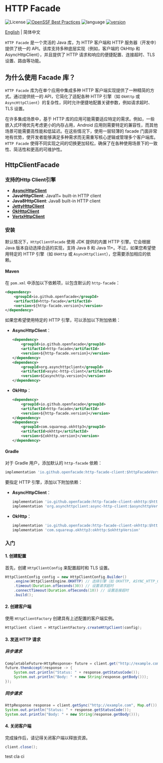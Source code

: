 # HTTP Facade

![License](https://img.shields.io/badge/开源许可证-Apache2.0-green)
[![OpenSSF Best Practices](https://www.bestpractices.dev/projects/11002/badge)](https://www.bestpractices.dev/projects/11002)
![language](https://img.shields.io/badge/语言-Java-blue.svg)
[![version](https://img.shields.io/github/v/tag/opengemini/opengemini-client-java?label=%e5%8f%91%e8%a1%8c%e7%89%88%e6%9c%ac&color=blue)](https://github.com/opengemini/opengemini-client-java/releases)

[English](README.md) | 简体中文

`HTTP Facade` 是一个灵活的 Java 库，为 HTTP 客户端和 HTTP 服务器（开发中）提供了统一的 API。该库支持多种底层实现（例如，客户端的 OkHttp 和 AsyncHttpClient），并且提供了 HTTP 请求和响应的便捷配置、连接超时、TLS 设置、路由等功能。

## 为什么使用 Facade 库？

`HTTP Facade` 库为在单个应用中集成多种 HTTP 客户端实现提供了一种精简的方式。通过提供统一的 API，它简化了适配各种 HTTP 引擎（如 `OkHttp` 或 `AsyncHttpClient`）的复杂性，同时允许便捷地配置关键参数，例如请求超时、TLS 设置。

在许多集成场景中，基于 HTTP 库的应用可能需要适应特定的需求。例如，一些嵌入式环境优先考虑更小的内存占用，Android 应用则需要特定的兼容性，而其他场景可能需要高性能和低延迟。在这些情况下，使用一层轻薄的 facade 门面非常地有优势，使开发者能够满足多种需求而无需重写核心逻辑或管理多个客户端库。`HTTP Facade` 使得不同实现之间的切换更加轻松，确保了在各种使用场景下的一致性、简洁性和更高的可维护性。

## HttpClientFacade

### 支持的Http Client引擎

- [**AsyncHttpClient**](https://github.com/AsyncHttpClient/async-http-client)
- **JavaHttpClient**: Java11+ built-in HTTP client
- **Java8HttpClient**: Java8 built-in HTTP client
- [**JettyHttpClient**](https://github.com/jetty/jetty.project)
- [**OkHttpClient**](https://github.com/square/okhttp)
- [**VertxHttpClient**](https://github.com/vert-x3/vertx-web)

### 安装

默认情况下，`HttpClientFacade` 使用 JDK 提供的内置 HTTP 引擎。它会根据 Java 版本自动选择合适的实现，支持 Java 8 和 Java 11+。不过，如果您希望使用特定的 HTTP 引擎（如 `OkHttp` 或 `AsyncHttpClient`），您需要添加相应的依赖。

#### Maven

在 `pom.xml` 中添加以下依赖项，以包含默认的 `http-facade`：

```xml
<dependency>
    <groupId>io.github.openfacade</groupId>
    <artifactId>http-facade</artifactId>
    <version>${http-facade.version}</version>
</dependency>
```

如果您希望使用特定的 HTTP 引擎，可以添加以下附加依赖：

- **AsyncHttpClient**：

  ```xml
  <dependency>
      <groupId>io.github.openfacade</groupId>
      <artifactId>http-facade</artifactId>
      <version>${http-facade.version}</version>
  </dependency>
  <dependency>
      <groupId>org.asynchttpclient</groupId>
      <artifactId>async-http-client</artifactId>
      <version>${asynchttp.version}</version>
  </dependency>
  ```

- **OkHttp**：

  ```xml
  <dependency>
      <groupId>io.github.openfacade</groupId>
      <artifactId>http-facade</artifactId>
      <version>${http-facade.version}</version>
  </dependency>
  <dependency>
      <groupId>com.squareup.okhttp3</groupId>
      <artifactId>okhttp</artifactId>
      <version>${okhttp.version}</version>
  </dependency>
  ```

#### Gradle

对于 Gradle 用户，添加默认的 `http-facade` 依赖：

```groovy
implementation 'io.github.openfacade:http-facade-client:$httpFacadeVersion'
```

要指定 HTTP 引擎，添加以下附加依赖：

- **AsyncHttpClient**：

  ```groovy
  implementation 'io.github.openfacade:http-facade-client-okhttp:$httpFacadeVersion'
  implementation 'org.asynchttpclient:async-http-client:$asynchttpVersion'
  ```

- **OkHttp**：

  ```groovy
  implementation 'io.github.openfacade:http-facade-client-okhttp:$httpFacadeVersion'
  implementation 'com.squareup.okhttp3:okhttp:$okhttpVersion'
  ```

### 入门

#### 1. 创建配置

首先，创建 `HttpClientConfig` 来配置超时和 TLS 设置。

```java
HttpClientConfig config = new HttpClientConfig.Builder()
    .engine(HttpClientEngine.OKHTTP) // 选择引擎（如 OKHTTP, ASYNC_HTTP_CLIENT, JDK）
    .timeout(Duration.ofSeconds(30)) // 设置请求超时
    .connectTimeout(Duration.ofSeconds(10)) // 设置连接超时
    .build();
```

#### 2. 创建客户端

使用 `HttpClientFactory` 创建具有上述配置的客户端实例。

```java
HttpClient client = HttpClientFactory.createHttpClient(config);
```

#### 3. 发送 HTTP 请求

##### 异步请求

```java
CompletableFuture<HttpResponse> future = client.get("http://example.com", Map.of());
future.thenAccept(response -> {
    System.out.println("Status: " + response.getStatusCode());
    System.out.println("Body: " + new String(response.getBody()));
});
```

##### 同步请求

```java
HttpResponse response = client.getSync("http://example.com", Map.of());
System.out.println("Status: " + response.getStatusCode());
System.out.println("Body: " + new String(response.getBody()));
```

#### 4. 关闭客户端

完成操作后，请记得关闭客户端以释放资源。

```java
client.close();
```
test cla ci

